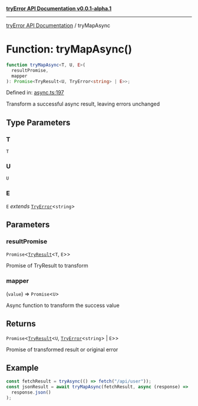 [**tryError API Documentation v0.0.1-alpha.1**](../index.md)

---

[tryError API Documentation](../index.md) / tryMapAsync

# Function: tryMapAsync()

```ts
function tryMapAsync<T, U, E>(
  resultPromise,
  mapper
): Promise<TryResult<U, TryError<string> | E>>;
```

Defined in: [async.ts:197](https://github.com/oconnorjohnson/try-error/blob/e3ae0308069a4fba073f4543d527ad76373db795/src/async.ts#L197)

Transform a successful async result, leaving errors unchanged

## Type Parameters

### T

`T`

### U

`U`

### E

`E` _extends_ [`TryError`](../interfaces/TryError.md)\<`string`\>

## Parameters

### resultPromise

`Promise`\<[`TryResult`](../type-aliases/TryResult.md)\<`T`, `E`\>\>

Promise of TryResult to transform

### mapper

(`value`) => `Promise`\<`U`\>

Async function to transform the success value

## Returns

`Promise`\<[`TryResult`](../type-aliases/TryResult.md)\<`U`, [`TryError`](../interfaces/TryError.md)\<`string`\> \| `E`\>\>

Promise of transformed result or original error

## Example

```typescript
const fetchResult = tryAsync(() => fetch("/api/user"));
const jsonResult = await tryMapAsync(fetchResult, async (response) =>
  response.json()
);
```
